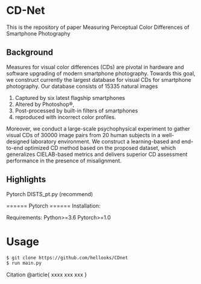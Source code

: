 # CD-Net

This is the repository of paper Measuring Perceptual Color Differences of Smartphone Photography
## Background

Measures for visual color differences (CDs) are pivotal in hardware and software upgrading of modern smartphone photography. Towards this goal, we construct currently the largest database for visual CDs for smartphone photography. Our database consists of 15335 natural images 
1) Captured by six latest flagship smartphones
2) Altered by Photoshop®,
3) Post-processed by built-in filters of smartphones
4) reproduced with incorrect color profiles. 

Moreover, we conduct a large-scale psychophysical experiment to gather visual CDs of 30000 image pairs from 20 human subjects in a well-designed laboratory environment. We construct a learning-based and end-to-end optimized CD method based on the proposed dataset, which generalizes CIELAB-based metrics and delivers superior CD assessment performance in the presence of misalignment.

## Highlights
Pytorch DISTS_pt.py (recommend)

====== Pytorch ======
Installation:

Requirements:
Python>=3.6
Pytorch>=1.0
# Usage
```sh
$ git clone https://github.com/hellooks/CDnet
$ run main.py
```






Citation
@article{
xxxx
xxx
xxx
}
